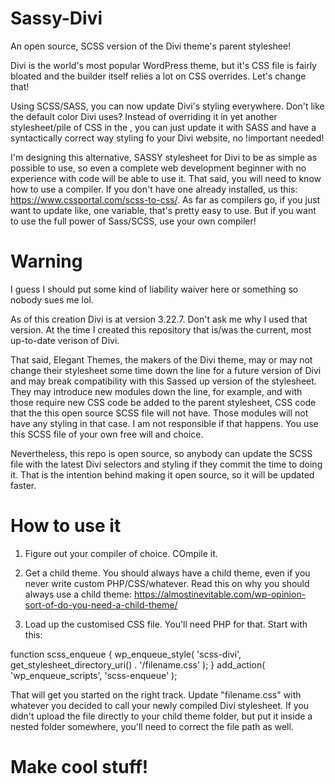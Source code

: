 # Sassy-Divi
An open source, SCSS version of the Divi theme's parent styleshee!

Divi is the world's most popular WordPress theme, but it's CSS file is fairly bloated and the builder itself relies a lot on CSS overrides. Let's change that!

Using SCSS/SASS, you can now update Divi's styling everywhere. Don't like the default color Divi uses? Instead of overriding it in yet another stylesheet/pile of CSS in the <head>, you can just update it with SASS and have a syntactically correct way styling fo your Divi website, no !important needed!
  
I'm designing this alternative, SASSY stylesheet for Divi to be as simple as possible to use, so even a complete web development beginner with no experience with code will be able to use it. That said, you will need to know how to use a compiler. If you don't have one already installed, us this: https://www.cssportal.com/scss-to-css/. As far as compilers go, if you just want to update like, one variable, that's pretty easy to use. But if you want to use the full power of Sass/SCSS, use your own compiler!

# Warning
I guess I should put some kind of liability waiver here or something so nobody sues me lol.

As of this creation Divi is at version 3.22.7. Don't ask me why I used that version. At the time I created this repository that is/was the current, most up-to-date verison of Divi.

That said, Elegant Themes, the makers of the Divi theme, may or may not change their stylesheet some time down the line for a future version of Divi and may break compatibility with this Sassed up version of the stylesheet. They may introduce new modules down the line, for example, and with those require new CSS code be added to the parent stylesheet, CSS code that the this open source SCSS file will not have. Those modules will not have any styling in that case. I am not responsible if that happens. You use this SCSS file of your own free will and choice.

Nevertheless, this repo is open source, so anybody can update the SCSS file with the latest Divi selectors and styling if they commit the time to doing it. That is the intention behind making it open source, so it will be updated faster.

# How to use it
1. Figure out your compiler of choice. COmpile it.

2. Get a child theme. You should always have a child theme, even if you never write custom PHP/CSS/whatever. Read this on why you should always use a child theme: https://almostinevitable.com/wp-opinion-sort-of-do-you-need-a-child-theme/

3. Load up the customised CSS file. You'll need PHP for that. Start with this:

function scss_enqueue {
  wp_enqueue_style( 'scss-divi', get_stylesheet_directory_uri() . '/filename.css' );
}
add_action( 'wp_enqueue_scripts', 'scss-enqueue' );

That will get you started on the right track. Update "filename.css" with whatever you decided to call your newly compiled Divi stylesheet. If you didn't upload the file directly to your child theme folder, but put it inside a nested folder somewhere, you'll need to correct the file path as well.

# Make cool stuff!
